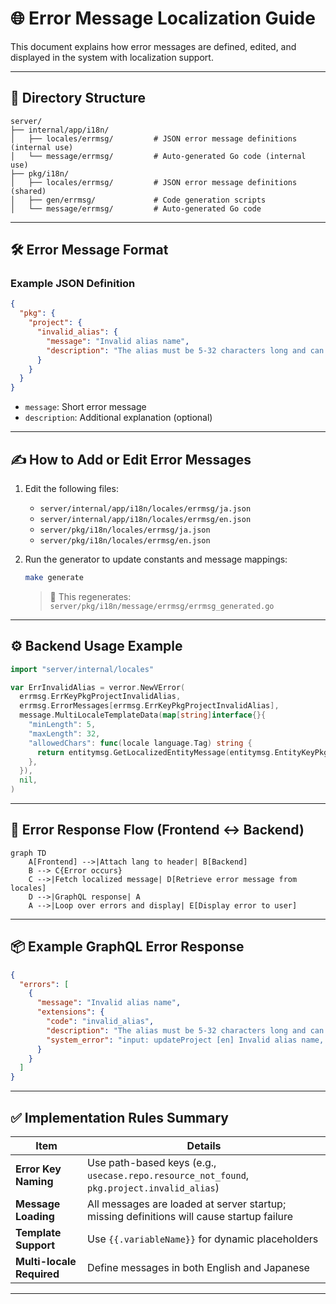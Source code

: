 # 🌐 Error Message Localization Guide

This document explains how error messages are defined, edited, and displayed in the system with localization support.

---

## 📁 Directory Structure

```text
server/
├── internal/app/i18n/
│   ├── locales/errmsg/         # JSON error message definitions (internal use)
│   └── message/errmsg/         # Auto-generated Go code (internal use)
├── pkg/i18n/
│   ├── locales/errmsg/         # JSON error message definitions (shared)
│   ├── gen/errmsg/             # Code generation scripts
│   └── message/errmsg/         # Auto-generated Go code
```

---

## 🛠 Error Message Format

### Example JSON Definition

```json
{
  "pkg": {
    "project": {
      "invalid_alias": {
        "message": "Invalid alias name",
        "description": "The alias must be 5-32 characters long and can only contain alphanumeric characters, underscores, and hyphens."
      }
    }
  }
}
```

- `message`: Short error message
- `description`: Additional explanation (optional)

---

## ✍️ How to Add or Edit Error Messages

1. Edit the following files:

    - `server/internal/app/i18n/locales/errmsg/ja.json`
    - `server/internal/app/i18n/locales/errmsg/en.json`
    - `server/pkg/i18n/locales/errmsg/ja.json`
    - `server/pkg/i18n/locales/errmsg/en.json`

2. Run the generator to update constants and message mappings:

    ```bash
    make generate
    ```

    > 📝 This regenerates:  
    > `server/pkg/i18n/message/errmsg/errmsg_generated.go`

---

## ⚙️ Backend Usage Example

```go
import "server/internal/locales"

var ErrInvalidAlias = verror.NewVError(
  errmsg.ErrKeyPkgProjectInvalidAlias,
  errmsg.ErrorMessages[errmsg.ErrKeyPkgProjectInvalidAlias],
  message.MultiLocaleTemplateData(map[string]interface{}{
    "minLength": 5,
    "maxLength": 32,
    "allowedChars": func(locale language.Tag) string {
      return entitymsg.GetLocalizedEntityMessage(entitymsg.EntityKeyPkgProjectAliasAllowedChars, locale)
    },
  }),
  nil,
)
```

---

## 🔄 Error Response Flow (Frontend ↔ Backend)

```mermaid
graph TD
    A[Frontend] -->|Attach lang to header| B[Backend]
    B --> C{Error occurs}
    C -->|Fetch localized message| D[Retrieve error message from locales]
    D -->|GraphQL response| A
    A -->|Loop over errors and display| E[Display error to user]
```

---

## 📦 Example GraphQL Error Response

```json
{
  "errors": [
    {
      "message": "Invalid alias name",
      "extensions": {
        "code": "invalid_alias",
        "description": "The alias must be 5-32 characters long and can only contain alphanumeric characters, underscores, and hyphens.",
        "system_error": "input: updateProject [en] Invalid alias name, [ja] 無効なエイリアス名です。"
      }
    }
  ]
}
```

---

## ✅ Implementation Rules Summary

| Item | Details |
|------|---------|
| **Error Key Naming** | Use path-based keys (e.g., `usecase.repo.resource_not_found`, `pkg.project.invalid_alias`) |
| **Message Loading** | All messages are loaded at server startup; missing definitions will cause startup failure |
| **Template Support** | Use `{{.variableName}}` for dynamic placeholders |
| **Multi-locale Required** | Define messages in both English and Japanese |

---
